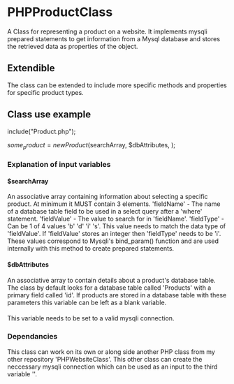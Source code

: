# PHPProductClass
A Class for representing a product on a website.  It implements mysqli prepared statements to get information from a Mysql database and stores the retrieved data as properties of the object.
## Extendible
The class can be extended to include more specific methods and properties for specific product types.
## Class use example
include("Product.php");

$some_product = new Product($searchArray, $dbAttributes, <mysqli conn>);

### Explanation of input variables

#### $searchArray
An associative array containing information about selecting a specific product.  At minimum it MUST contain 3 elements.
'fieldName' - The name of a database table field to be used in a select query after a 'where' statement.
'fieldValue' - The value to search for in 'fieldName'.
'fieldType' - Can be 1 of 4 values 'b' 'd' 'i' 's'.  This value needs to match the data type of 'fieldValue'.  If 'fieldValue' stores an integer then 'fieldType' needs to be 'i'.  These values correspond to Mysqli's bind_param() function and are used internally with this method to create prepared statements.
#### $dbAttributes
An associative array to contain details about a product's database table.  The class by default looks for a database table called 'Products' with a primary field called 'id'.  If products are stored in a database table with these parameters this variable can be left as a blank variable.
#### <mysqli conn>
This variable needs to be set to a valid mysqli connection.

### Dependancies
This class can work on its own or along side another PHP class from my other repository 'PHPWebsiteClass'.  This other class can create the neccessary mysqli connection which can be used as an input to the third variable '<mysqli conn>'.
